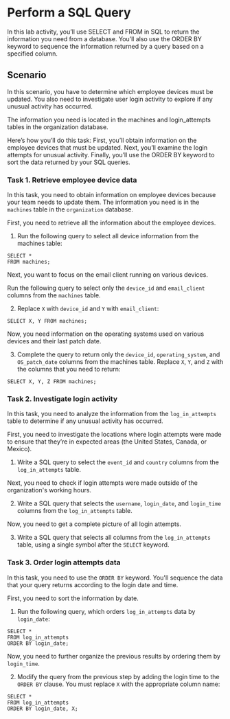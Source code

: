 # Perform a SQL Query

In this lab activity, you’ll use SELECT and FROM in SQL to return the information you need from a database. You’ll also use the ORDER BY keyword to sequence the information returned by a query based on a specified column.

## Scenario
In this scenario, you have to determine which employee devices must be updated. You also need to investigate user login activity to explore if any unusual activity has occurred.

The information you need is located in the machines and login_attempts tables in the organization database.

Here’s how you’ll do this task: First, you’ll obtain information on the employee devices that must be updated. Next, you’ll examine the login attempts for unusual activity. Finally, you’ll use the ORDER BY keyword to sort the data returned by your SQL queries.

### Task 1. Retrieve employee device data
In this task, you need to obtain information on employee devices because your team needs to update them. The information you need is in the `machines` table in the `organization` database.

First, you need to retrieve all the information about the employee devices.

1. Run the following query to select all device information from the machines table:

```
SELECT *
FROM machines;
```

Next, you want to focus on the email client running on various devices.

Run the following query to select only the `device_id` and `email_client` columns from the `machines` table. 

2. Replace `X` with `device_id` and `Y` with `email_client`:

```
SELECT X, Y FROM machines;
```

Now, you need information on the operating systems used on various devices and their last patch date.

3. Complete the query to return only the `device_id`, `operating_system`, and `OS_patch_date` columns from the machines table. Replace `X`, `Y`, and `Z` with the columns that you need to return:

```
SELECT X, Y, Z FROM machines;
```

### Task 2. Investigate login activity
In this task, you need to analyze the information from the `log_in_attempts` table to determine if any unusual activity has occurred.

First, you need to investigate the locations where login attempts were made to ensure that they’re in expected areas (the United States, Canada, or Mexico).

1. Write a SQL query to select the `event_id` and `country` columns from the `log_in_attempts` table.

Next, you need to check if login attempts were made outside of the organization's working hours.

2. Write a SQL query that selects the `username`, `login_date`, and `login_time` columns from the `log_in_attempts` table.

Now, you need to get a complete picture of all login attempts.

3. Write a SQL query that selects all columns from the `log_in_attempts` table, using a single symbol after the `SELECT` keyword.

### Task 3. Order login attempts data
In this task, you need to use the `ORDER BY` keyword. You'll sequence the data that your query returns according to the login date and time.

First, you need to sort the information by date.

1. Run the following query, which orders `log_in_attempts` data by `login_date`:

```
SELECT *
FROM log_in_attempts
ORDER BY login_date;
```

Now, you need to further organize the previous results by ordering them by `login_time`.

2. Modify the query from the previous step by adding the login time to the `ORDER BY` clause. You must replace `X` with the appropriate column name:

```
SELECT * 
FROM log_in_attempts
ORDER BY login_date, X;
```
